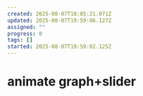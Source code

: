 ```yaml
---
created: 2025-08-07T18:05:21.071Z
updated: 2025-08-07T19:59:06.127Z
assigned: ""
progress: 0
tags: []
started: 2025-08-07T19:59:02.125Z
---
```


# animate graph+slider
